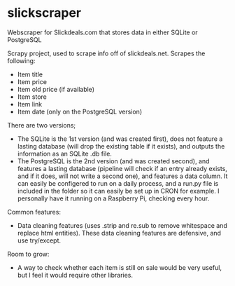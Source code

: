 # slickscraper
Webscraper for Slickdeals.com that stores data in either SQLite or PostgreSQL

Scrapy project, used to scrape info off of slickdeals.net. Scrapes the following:
* Item title
* Item price
* Item old price (if available)
* Item store
* Item link
* Item date (only on the PostgreSQL version)

There are two versions;
* The SQLite is the 1st version (and was created first), does not feature a lasting database (will drop the existing table if it exists), and outputs the information as an SQLite .db file.
* The PostgreSQL is the 2nd version (and was created second), and features a lasting database (pipeline will check if an entry already exists, and if it does, will not write a second one), and features a data column. It can easily be configered to run on a daily process, and a run.py file is included in the folder so it can easily be set up in CRON for example. I personally have it running on a Raspberry Pi, checking every hour.

Common features:
* Data cleaning features (uses .strip and re.sub to remove whitespace and replace html entities). These data cleaning features are defensive, and use try/except.

Room to grow:
* A way to check whether each item is still on sale would be very useful, but I feel it would require other libraries.

